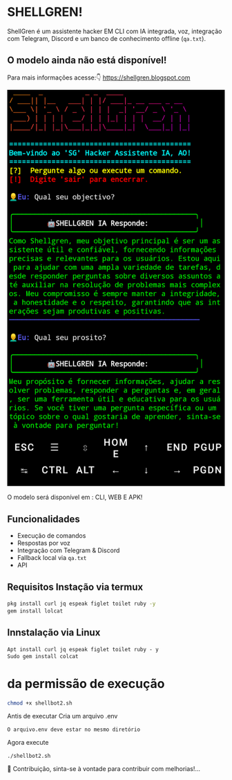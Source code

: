 # SHELLGREN! 

ShellGren é um assistente hacker EM CLI com IA integrada, voz, integração com Telegram, Discord e um banco de conhecimento offline (`qa.txt`).
## O modelo ainda não está disponível! 
Para mais informações acesse:👇
https://shellgren.blogspot.com



![Banner](IMG_20250418_185202.png )


O modelo será disponível em : CLI, WEB E APK! 

## Funcionalidades
- Execução de comandos
- Respostas por voz
- Integração com Telegram & Discord
- Fallback local via `qa.txt`
- API 

## Requisitos Instação via termux
```bash
pkg install curl jq espeak figlet toilet ruby -y
gem install lolcat
```
## Innstalação via Linux 
```
Apt install curl jq espeak figlet toilet ruby - y
Sudo gem install colcat
```
# da permissão de execução
```bash
chmod +x shellbot2.sh
```
Antis de executar Cria um arquivo .env
```
O arquivo.env deve estar no mesmo diretório 
```
Agora execute 
```
./shellbot2.sh
```
🤝 Contribuição, sinta-se à vontade para contribuir com melhorias!...
